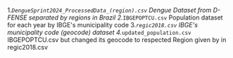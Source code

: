 1._`DengueSprint2024_ProcessedData_(region).csv` Dengue Dataset from D-FENSE separated by regions in Brazil 
2._`IBGEPOPTCU.csv` Population dataset for each year by IBGE's municipality code
3._`regic2018.csv` IBGE's municipality code (geocode) dataset
4._`updated_population.csv` IBGEPOPTCU.csv but changed its geocode to respected Region given by in regic2018.csv
